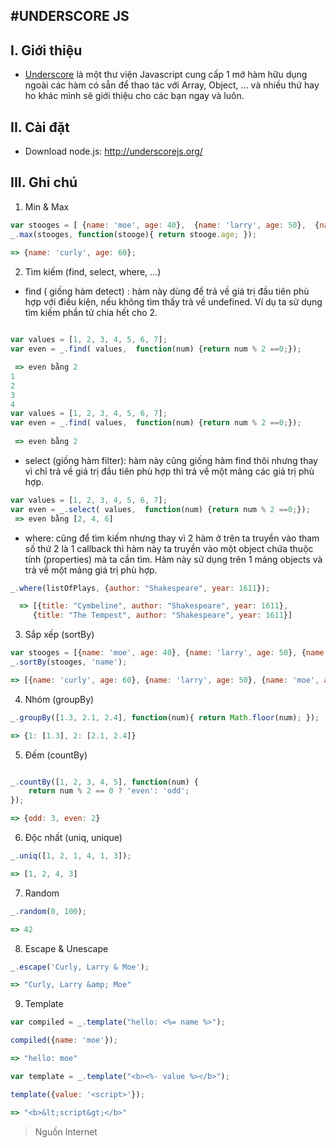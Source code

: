 #UNDERSCORE JS
---

## I. Giới thiệu
-	[Underscore](http://underscorejs.org/) là một thư viện Javascript cung cấp 1 mớ hàm hữu dụng ngoài các hàm có sẵn để thao tác với Array, Object, …  và nhiều thứ hay ho khác mình sẽ giới thiệu cho các bạn ngay và luôn.


## II. Cài đặt
-	Download node.js: http://underscorejs.org/


## III. Ghi chú

1. Min & Max

```javascript
var stooges = [ {name: 'moe', age: 40},  {name: 'larry', age: 50},  {name: 'curly', age: 60}];
_.max(stooges, function(stooge){ return stooge.age; });
 
=> {name: 'curly', age: 60};
```

2. Tìm kiếm (find, select, where, …)

- find ( giống hàm detect) : hàm này dùng để trả về giá trị đầu tiên phù hợp với điều kiện, nếu không tìm thấy trả về undefined. Ví dụ ta sử dụng tìm kiếm phần tử chia hết cho 2.

```javascript

var values = [1, 2, 3, 4, 5, 6, 7];
var even = _.find( values,  function(num) {return num % 2 ==0;});

 => even bằng 2
1
2
3
4
var values = [1, 2, 3, 4, 5, 6, 7];
var even = _.find( values,  function(num) {return num % 2 ==0;});
 
 => even bằng 2
```

- select (giống hàm filter): hàm này cũng giống hàm find thôi nhưng thay vì chỉ trả về giá trị đầu tiên phù hợp thì trả về một mảng các giá trị phù hợp.

```javascript
var values = [1, 2, 3, 4, 5, 6, 7];
var even = _.select( values,  function(num) {return num % 2 ==0;});
 => even bằng [2, 4, 6]
```

- where: cũng để tìm kiếm nhưng thay vì 2 hàm ở trên ta truyền vào tham số thứ 2 là 1 callback thì hàm này ta truyền vào một object chứa thuộc tính (properties) mà ta cần tìm. Hàm này sử dụng trên 1 mảng objects và trả về một mảng giá trị phù hợp.

```javascript
_.where(listOfPlays, {author: "Shakespeare", year: 1611});

  => [{title: "Cymbeline", author: "Shakespeare", year: 1611},
     {title: "The Tempest", author: "Shakespeare", year: 1611}]
```

3. Sắp xếp (sortBy)

```javascript
var stooges = [{name: 'moe', age: 40}, {name: 'larry', age: 50}, {name: 'curly', age: 60}];
_.sortBy(stooges, 'name');

=> [{name: 'curly', age: 60}, {name: 'larry', age: 50}, {name: 'moe', age: 40}];
```

4. Nhóm (groupBy)

```javascript
_.groupBy([1.3, 2.1, 2.4], function(num){ return Math.floor(num); });

=> {1: [1.3], 2: [2.1, 2.4]}
```

5. Đếm (countBy)

```javascript

_.countBy([1, 2, 3, 4, 5], function(num) {
    return num % 2 == 0 ? 'even': 'odd';
});

=> {odd: 3, even: 2}

```

6. Độc nhất (uniq, unique)

```javascript
_.uniq([1, 2, 1, 4, 1, 3]);

=> [1, 2, 4, 3]
```

7. Random

```javascript
_.random(0, 100);

=> 42
```

8. Escape & Unescape

```javascript
_.escape('Curly, Larry & Moe');

=> "Curly, Larry &amp; Moe"
```

9. Template

```javascript
var compiled = _.template("hello: <%= name %>");

compiled({name: 'moe'});

=> "hello: moe"

var template = _.template("<b><%- value %></b>");

template({value: '<script>'});

=> "<b>&lt;script&gt;</b>"
```

> Nguồn Internet